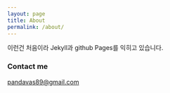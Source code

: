```yaml
---
layout: page
title: About
permalink: /about/
---
```


이런건 처음이라 Jekyll과 github Pages를 익히고 있습니다.

### Contact me

[pandavas89@gmail.com](mailto:pandavas89@gmail.com)
